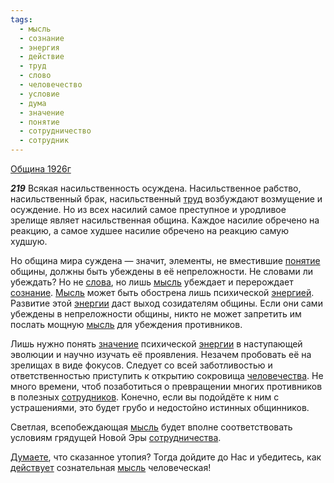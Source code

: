 ```yaml
---
tags:
  - мысль
  - сознание
  - энергия
  - действие
  - труд
  - слово
  - человечество
  - условие
  - дума
  - значение
  - понятие
  - сотрудничество
  - сотрудник
---
```


[Община 1926г](https://127.0.0.1:4002/agni/1926)

___219___
Всякая насильственность осуждена. Насильственное рабство, насильственный брак, насильственный [труд](../../../tags/#труд) возбуждают возмущение и осуждение. Но из всех насилий самое преступное и уродливое зрелище являет насильственная община. Каждое насилие обречено на реакцию, а самое худшее насилие обречено на реакцию самую худшую.   

Но община мира суждена — значит, элементы, не вместившие [понятие](../../../tags/#понятие) общины, должны быть убеждены в её непреложности. Не словами ли убеждать? Но не [слова](../../../tags/#слово), но лишь [мысль](../../../tags/#мысль) убеждает и перерождает [сознание](../../../tags/#сознание). [Мысль](../../../tags/#мысль) может быть обострена лишь психической [энергией](../../../tags/#энергия). Развитие этой [энергии](../../../tags/#энергия) даст выход созидателям общины. Если они сами убеждены в непреложности общины, никто не может запретить им послать мощную [мысль](../../../tags/#мысль) для убеждения противников.   

Лишь нужно понять [значение](../../../tags/#значение) психической [энергии](../../../tags/#энергия) в наступающей эволюции и научно изучать её проявления. Незачем пробовать её на зрелищах в виде фокусов. Следует со всей заботливостью и ответственностью приступить к открытию сокровища [человечества](../../../tags/#человечество). Не много времени, чтоб позаботиться о превращении многих противников в полезных [сотрудников](../../../tags/#сотрудник). Конечно, если вы подойдёте к ним с устрашениями, это будет грубо и недостойно истинных общинников.   

Светлая, всепобеждающая [мысль](../../../tags/#мысль) будет вполне соответствовать условиям грядущей Новой Эры [сотрудничества](../../../tags/#сотрудничество).   

[Думаете](../../../tags/#дума), что сказанное утопия? Тогда дойдите до Нас и убедитесь, как [действует](../../../tags/#действие) сознательная [мысль](../../../tags/#мысль) человеческая!   

